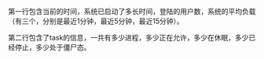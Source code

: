 第一行包含当前的时间，系统已启动了多长时间，登陆的用户数，系统的平均负载（有三个，分别是最近1分钟，最近5分钟，最近15分钟）。

第二行包含了task的信息，一共有多少进程，多少正在允许，多少在休眠，多少已经停止，多少处于僵尸态。

 
